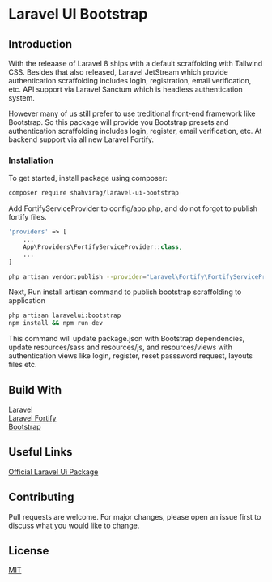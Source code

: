 # Laravel UI Bootstrap

## Introduction

With the releaase of Laravel 8 ships with a default scraffolding with Tailwind CSS. Besides that also released, Laravel JetStream which provide authentication scraffolding includes login, registration, email verification, etc. API support via Laravel Sanctum which is headless authentication system.

However many of us still prefer to use treditional front-end framework like Bootstrap. So this package will provide you Bootstrap presets and authentication scraffolding includes login, register, email verification, etc. At backend support via all new Laravel Fortify.

### Installation

To get started, install package using composer:

```bash
composer require shahvirag/laravel-ui-bootstrap
```

Add FortifyServiceProvider to config/app.php, and do not forgot to publish fortify files.

```php
'providers' => [
    ...
    App\Providers\FortifyServiceProvider::class,
    ...
]
```

```bash
php artisan vendor:publish --provider="Laravel\Fortify\FortifyServiceProvider"
```

Next, Run install artisan command to publish bootstrap scraffolding to application

```bash
php artisan laravelui:bootstrap
npm install && npm run dev
```

This command will update package.json with Bootstrap dependencies, update resources/sass and resources/js, and resources/views with authentication views like login, register, reset passsword request, layouts files etc.

## Build With

[Laravel](https://github.com/laravel/laravel)  
[Laravel Fortify](https://github.com/laravel/fortity)  
[Bootstrap](http://getbootstrap.com)

## Useful Links

[Official Laravel Ui Package](https://github.com/laravel/ui)

## Contributing

Pull requests are welcome. For major changes, please open an issue first to discuss what you would like to change.

## License

[MIT](https://choosealicense.com/licenses/mit/)
